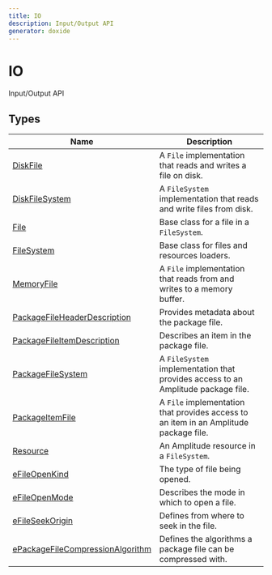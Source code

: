 ```yaml
---
title: IO
description: Input/Output API
generator: doxide
---
```



# IO

Input/Output API

## Types

| Name | Description |
| ---- | ----------- |
| [DiskFile](DiskFile/index.md) | A `File` implementation that reads and writes a file on disk. |
| [DiskFileSystem](DiskFileSystem/index.md) | A `FileSystem` implementation that reads and write files from disk. |
| [File](File/index.md) | Base class for a file in a `FileSystem`. |
| [FileSystem](FileSystem/index.md) | Base class for files and resources loaders. |
| [MemoryFile](MemoryFile/index.md) | A `File` implementation that reads from and writes to a memory buffer. |
| [PackageFileHeaderDescription](PackageFileHeaderDescription/index.md) | Provides metadata about the package file. |
| [PackageFileItemDescription](PackageFileItemDescription/index.md) | Describes an item in the package file. |
| [PackageFileSystem](PackageFileSystem/index.md) | A `FileSystem` implementation that provides access to an Amplitude package file. |
| [PackageItemFile](PackageItemFile/index.md) | A `File` implementation that provides access to an item in an Amplitude package file. |
| [Resource](Resource/index.md) | An Amplitude resource in a `FileSystem`. |
| [eFileOpenKind](eFileOpenKind/index.md) | The type of file being opened. |
| [eFileOpenMode](eFileOpenMode/index.md) | Describes the mode in which to open a file. |
| [eFileSeekOrigin](eFileSeekOrigin/index.md) | Defines from where to seek in the file. |
| [ePackageFileCompressionAlgorithm](ePackageFileCompressionAlgorithm/index.md) | Defines the algorithms a package file can be compressed with. |


